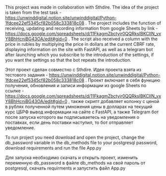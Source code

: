 This project was made in collaboration with Sthdire. The idea of the project is taken from the test task - https://unwinddigital.notion.site/unwinddigital/Python-1fdcee22ef5345cf82b058c333818c08 . The project includes the function of receiving, updating and recording information from google Sheets by link - https://docs.google.com/spreadsheets/d/11FkagmZbctyjr0QQRksIBKCIlN_vxY8BhHcniBG43OA/edit#gid=0 . The script also received a column with the price in rubles by multiplying the price in dollars at the current CBRF rate, displaying information on the site with FastAPI, as well as a telegram bot after launching which you subscribe to the introduction of the settings, if you want the settings so that the bot repeats the introduction.

Этот проект сделан совместно с Sthdire. Идея проекта взята из тестового задания - https://unwinddigital.notion.site/unwinddigital/Python-1fdcee22ef5345cf82b058c333818c08 . Проект включает в себя функцию получения, обновления и записи информации из google Sheets по ссылке - https://docs.google.com/spreadsheets/d/11FkagmZbctyjr0QQRksIBKCIlN_vxY8BhHcniBG43OA/edit#gid=0 , также скрипт добавляет колонку с ценой в рублях полученной путем умножения цены в долларах на текущий курс ЦБРФ вывод информации на сайте с FastAPI, а также Telegram бот после запуска которого вы подписываетесь на уведомления о поставках, если день поставки наступил, то бот отправляет уведомление.

To run project you need download and open the project, change the db_password variable in the db_methods file to your postgresql password, download requirements and run the file App.py

Для запуска необходимо скачать и открыть проект, изменить переменную db_password в файле db_methods на свой пароль от postgresql, скачать requirments и запустить файл App.py
